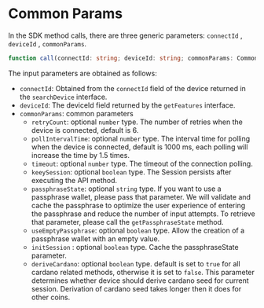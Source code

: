 # Common Params

In the SDK method calls, there are three generic parameters: `connectId` , `deviceId` , `commonParams`.

```typescript
function call(connectId: string; deviceId: string; commonParams: CommonParams)
```

The input parameters are obtained as follows:

* `connectId`: Obtained from the `connectId` field of the device returned in the `searchDevice` interface.&#x20;
* `deviceId`: The deviceId field returned by the `getFeatures` interface.&#x20;
* `commonParams`: common parameters&#x20;
  * `retryCount`: optional `number` type. The number of retries when the device is connected, default is 6.&#x20;
  * `pollIntervalTime`: optional `number` type. The interval time for polling when the device is connected, default is 1000 ms, each polling will increase the time by 1.5 times.&#x20;
  * `timeout`: optional `number` type. The timeout of the connection polling.
  * `keeySession`: optional `boolean` type. The Session persists after executing the API method.
  * `passphraseState`: optional `string` type. If you want to use a passphrase wallet, please pass that parameter. We will validate and cache the passphrase to optimize the user experience of entering the passphrase and reduce the number of input attempts. To retrieve that parameter, please call the `getPassphraseState` method.
  * `useEmptyPassphrase`: optional `boolean` type. Allow the creation of a passphrase wallet with an empty value.
  * `initSession` : optional `boolean` type. Cache the passphraseState parameter.
  * `deriveCardano`: optional `boolean` type. default is set to `true` for all cardano related methods, otherwise it is set to `false`. This parameter determines whether device should derive cardano seed for current session. Derivation of cardano seed takes longer then it does for other coins.
